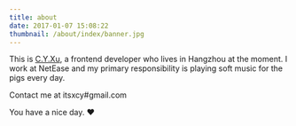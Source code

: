 ```yaml
---
title: about
date: 2017-01-07 15:08:22
thumbnail: /about/index/banner.jpg
---
```


This is [C.Y.Xu](http://blog.imxcy.com), a frontend developer who lives in Hangzhou at the moment. 
I work at NetEase and my primary responsibility is playing soft music for the pigs every day.

Contact me at itsxcy#gmail.com

You have a nice day. ♥